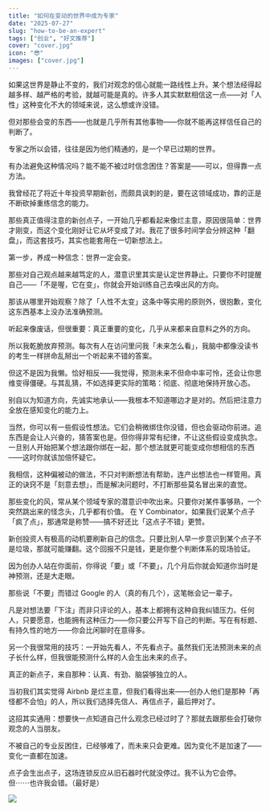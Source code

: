 ```yaml
---
title: "如何在变动的世界中成为专家"
date: "2025-07-27"
slug: "how-to-be-an-expert"
tags: ["创业", "好文推荐"]
cover: "cover.jpg"
icon: "😎"
images: ["cover.jpg"]
---
```

如果这世界是静止不变的，我们对观念的信心就能一路线性上升。某个想法经得起越多样、越严格的考验，就越可能是真的。许多人其实默默相信这一点——对「人性」这种变化不大的领域来说，这么想或许没错。



但对那些会变的东西——也就是几乎所有其他事物——你就不能再这样信任自己的判断了。



专家之所以会错，往往是因为他们精通的，是一个早已过期的世界。



有办法避免这种情况吗？能不能不被过时信念困住？答案是——可以，但得靠一点方法。



我曾经花了将近十年投资早期新创，而颇具讽刺的是，要在这领域成功，靠的正是不断砍掉重练信念的能力。



那些真正值得注意的新创点子，一开始几乎都看起来像烂主意，原因很简单：世界才刚变，而这个变化刚好让它从坏变成了对。我花了很多时间学会分辨这种「翻盘」，而这套技巧，其实也能套用在一切新想法上。



第一步，养成一种信念：世界一定会变。



那些对自己观点越来越笃定的人，潜意识里其实是认定世界静止。只要你不时提醒自己——「不是喔，它在变」，你就会开始训练自己去嗅出风的方向。



那该从哪里开始观察？除了「人性不太变」这条中等实用的原则外，很抱歉，变化这东西基本上没办法准确预测。



听起来像废话，但很重要：真正重要的变化，几乎从来都来自意料之外的方向。



所以我乾脆放弃预测。每次有人在访问里问我「未来怎么看」，我脑中都像没读书的考生一样拼命乱掰出一个听起来不错的答案。



但这不是因为我懒。恰好相反——我觉得，预测未来不但命中率可怜，还会让你思维变得僵硬。与其乱猜，不如选择更实际的策略：彻底、彻底地保持开放心态。



别自以为知道方向，先诚实地承认——我根本不知道哪边才是对的。然后把注意力全放在感知变化的能力上。



当然，你可以有一些假设性想法。它们会稍微绑住你没错，但也会驱动你前进。追东西是会让人兴奋的，猜答案也是。但你得非常有纪律，不让这些假设变成执念。
一旦别人开始把某个想法跟你绑在一起，那个想法就更可能变成你想相信的东西——这时你就该加倍怀疑它。



我相信，这种偏被动的做法，不只对判断想法有帮助，连产出想法也一样管用。真正的诀窍不是「刻意去想」，而是解决问题时，不打断那些莫名冒出来的直觉。



那些变化的风，常从某个领域专家的潜意识中吹出来。只要你对某件事够熟，一个突然跳出来的怪念头，几乎都有价值。
在 Y Combinator，如果我们说某个点子「疯了点」，那通常是称赞——搞不好还比「这点子不错」更赞。



新创投资人有极高的动机要刷新自己的信念。只要比别人早一步意识到某个点子不是垃圾，那就可能赚翻。这个回报不只是钱，更是你整个判断体系的现场验证。



因为创办人站在你面前，你得说「要」或「不要」，几个月后你就会知道你当时是神预测，还是大走眼。



那些说「不要」而错过 Google 的人（真的有几个），这笔帐会记一辈子。



凡是对想法要「下注」而非只评论的人，基本上都拥有这种自我纠错压力。任何人，只要愿意，也能拥有这种压力——你只要公开写下自己的判断。写在有标题、有持久性的地方——你会比闲聊时在意得多。



另一个我很常用的技巧：一开始先看人，不先看点子。虽然我们无法预测未来的点子长什么样，但我很能预测什么样的人会生出未来的点子。



真正的新点子，来自那种：认真、有劲、脑袋够独立的人。



当初我们其实觉得 Airbnb 是烂主意，但我们看得出来——创办人他们是那种「再怪都不会怕」的人，所以我们选择先信人、再信点子，最后押对了。



这招其实通用：想要快一点知道自己什么观念已经过时了？那就去跟那些会打破你观念的人当朋友。



不被自己的专业反困住，已经够难了，而未来只会更难。因为变化不是加速了——变化一直都在加速。



点子会生出点子，这场连锁反应从旧石器时代就没停过。我不认为它会停。
但⋯⋯也许我会错。（最好是）




![](https://prod-files-secure.s3.us-west-2.amazonaws.com/112d0858-5090-4d34-a606-b75eb8d65fd2/46476355-9cf3-4e99-9b7a-3531bc426380/1000202064.png?X-Amz-Algorithm=AWS4-HMAC-SHA256&X-Amz-Content-Sha256=UNSIGNED-PAYLOAD&X-Amz-Credential=ASIAZI2LB466VCI56RP4%2F20251031%2Fus-west-2%2Fs3%2Faws4_request&X-Amz-Date=20251031T103737Z&X-Amz-Expires=3600&X-Amz-Security-Token=IQoJb3JpZ2luX2VjEEoaCXVzLXdlc3QtMiJHMEUCIF%2FLaYu18fLHwSeu%2BQIN6%2BbLbZdo1p%2FVN98reUK6bhKJAiEA3A%2BEFe%2BCG59gXN4bZB%2F8DugWst2BlHeC0%2FU33RwLSpUq%2FwMIExAAGgw2Mzc0MjMxODM4MDUiDAz%2FJvknWdRG9qREHircA0nL8rpFwCZGKR%2FSfnn4PQwSl4uDOQJ1A%2FublBYKwjY8GpI44vvET8R1Iu3ap7uj6pOoVdYjoE4vRnV1h7EKWfiGH6XyEUxzJdmn%2FxkCki7bI0LUaWasXblQ2qNmjp7hvJFiDA90Jc6Cz7o8RvXNZ2niusP3Me%2FA8GjfgH1MbiE2Hd4d5skzJCIbluRrjk6CAHytbbB3U3HwqMh8JpL2vkle3EfuRDIVjWtNVpjlsUNfB2XDdmiodOunRa3a1rt%2FM%2FcqRmzd7OwawypXGZOinD6Xbo40ehe4xhHS6JMQCf1NE9C0A%2B4fY7c0v89%2B%2B%2B372txmwdcnTS52ZexVYUkwLxo4aj7pxj4ogDTirhMedMyR2EkrmR%2F0o0U2o%2F%2FB8eMOQjH%2F83QoFfrUeFC0YRml4U1Ix0KfeR9TAq0wZs8r%2F52uOQzWU2OR6iarP3rbK9FWEtJCwg7DVqfcCp4TpjCdg51UAplaanhfN2mgIZd42tf%2FSI4Ap2%2Bew6yNpWooUiNnAEvV2UAz1OMHetr96a1U34O1ntuQMERUHBctjpjTt9OvFr9vr7epjc3Ocr7ijS5Cbhjx4odFVuLp6z1nmfq1lD7ppwJr5IrP%2FTUtkFe0a8kf6tcE60kudmjjSkGHMISTksgGOqUBEPxemw4KKKXbaHeD682mLZZ7DApBEXwoEbBVPbamaWO0O9KVOpim4%2FUha7uu0ZacQqcQ9i3dUQPXK%2BeQvu40LIOc7mZrx%2FtoPvyMOgXLakqsFiyH1aoh2bi7EchFkYUupTfgxRBVNKVM4vM4q1pMzJLoEs%2B3mTOLcdG3hWys6odVgMPnM3KupRaLIo6KfovLpp6rmTc3KqWGu5JINAW2wDep7OM%2F&X-Amz-Signature=22d7eb33d336057547c593605872c234120b49a8df9e252e627abf6642aea80b&X-Amz-SignedHeaders=host&x-amz-checksum-mode=ENABLED&x-id=GetObject)

